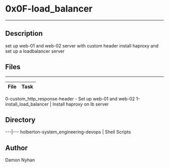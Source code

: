 # 0x0F-load_balancer
---
## Description
set up web-01 and web-02 server with custom header 
install haproxy and set up a loadbalancer server
## Files
---
File|Task
---|---
0-custom_http_response-header - Set up web-01 and web-02
1-install_load_balancer | Install haproxy on lb server
## Directory
---|---
holberton-system_engineering-devops | Shell Scripts
## Author
Damon Nyhan